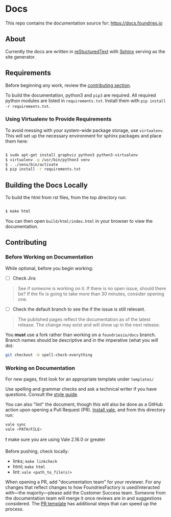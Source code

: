 # Docs

This repo contains the documentation source for: <https://docs.foundries.io>

## About

Currently the docs are written in
[reStucturedText](https://docutils.sourceforge.io/rst.html) with
[Sphinx](https://www.sphinx-doc.org/en/master/) serving as the site generator.

## Requirements

Before beginning any work, review the [contributing section](#contributing).

To build the documentation, python3 and `pip3` are required.
All required python modules are listed in `requirements.txt`.
Install them with `pip install -r requirements.txt`.

### Using Virtualenv to Provide Requirements

To avoid messing with your system-wide package storage, use `virtualenv`.
This will set up the necessary environment for sphinx packages and place them here:

```bash

$ sudo apt-get install graphviz python3 python3-virtualenv
$ virtualenv -p /usr/bin/python3 venv
$ . ./venv/bin/activate
$ pip install -r requirements.txt

```

## Building the Docs Locally

To build the html from rst files, from the top directory run:

```bash

$ make html

```

You can then open `build/html/index.html` in your browser to view the
documentation.

## Contributing

### Before Working on Documentation

While optional, before you begin working:

- [ ] Check Jira

> See if someone is working on it.
If there is no open issue, should there be?
If the fix is going to take more than 30 minutes, consider opening one.

- [ ] Check the default branch to see the if the issue is still relevant.

> The published pages reflect the documentation as of the latest release.
The change may exist and will show up in the next release.

You **must** use a fork rather than working on a `foundriesio/docs` branch.
Branch names should be descriptive and in the imperative (what you *will* do):

```bash
git checkout -b spell-check-everything
```

### Working on Documentation

For new pages, first look for an appropriate template under `templates/`

Use spelling and grammar checks and ask a technical writer if you have questions.
Consult the [style guide](https://foundriesio.atlassian.net/wiki/spaces/ID/pages/2392067/Foundries.io+Style+and+Communication+Guide).

You can also "lint" the document, though this will also be done as a GitHub action upon opening a Pull Request (PR).
[Install vale](https://vale.sh/docs/vale-cli/installation/), and from this directory run:

```bash
vale sync
vale <PATH/FILE>
```

:exclamation: make sure you are using Vale 2.16.0 or greater

Before pushing, check locally:

- links; `make linkcheck`
- html; `make html`
- lint: `vale <path_to_file(s)>`

When opening a PR, add "documentation team" for your reviewer.
For any changes that reflect changes to how FoundriesFactory is used/interacted with—the majority—please add the Customer Success team.
Someone from the documentation team will merge it once reviews are in and suggestions considered.
The [PR template](.github/pull_request_template.md) has additional steps that can speed up the process.

